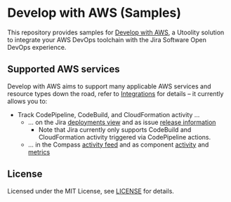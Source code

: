 # Develop with AWS (Samples)

This repository provides samples for [Develop with AWS](https://go.utoolity.net/apps/develop-with-aws), a Utoolity solution to integrate your AWS DevOps toolchain with the Jira Software Open DevOps experience.

## Supported AWS services

Develop with AWS aims to support many applicable AWS services and resource types down the road, refer to [Integrations](https://utoolity.atlassian.net/wiki/spaces/UDAWS/pages/3994550555) for details – it currently allows you to:

* Track CodePipeline, CodeBuild, and CloudFormation activity …
  * … on the Jira [deployments view](https://support.atlassian.com/jira-software-cloud/docs/enable-deployments/) and as issue [release information](https://support.atlassian.com/jira-software-cloud/docs/view-release-information-for-an-issue/)
    * Note that Jira currently only supports CodeBuild and CloudFormation activity triggered via CodePipeline actions.
  * … in the Compass [activity feed](https://developer.atlassian.com/cloud/compass/components/what-is-an-activity-feed/) and as component [activity](https://developer.atlassian.com/cloud/compass/components/view-a-components-activity/) and [metrics](https://developer.atlassian.com/cloud/compass/components/connect-or-disconnect-component-metrics/)

## License

Licensed under the MIT License, see [LICENSE](LICENSE) for details.
